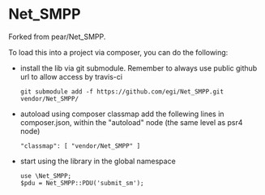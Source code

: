 # Net_SMPP

Forked from pear/Net_SMPP.

To load this into a project via composer, you can do the following:
- install the lib via git submodule. Remember to always use public github url to allow access by travis-ci 

  ```
  git submodule add -f https://github.com/egi/Net_SMPP.git vendor/Net_SMPP/
  ```
  
- autoload using composer classmap
  add the follewing lines in composer.json, within the "autoload" node (the same level as psr4 node)
  
  ```
  "classmap": [ "vendor/Net_SMPP" ]
  ```
 
- start using the library in the global namespace

  ```
  use \Net_SMPP;
  $pdu = Net_SMPP::PDU('submit_sm');
  ```
